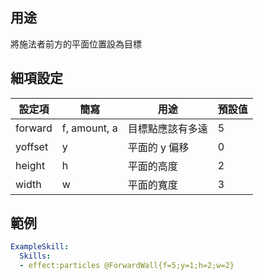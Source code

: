 ## 用途
將施法者前方的平面位置設為目標


## 細項設定

| 設定項 | 簡寫   | 用途  | 預設值 |
|-----------|-----------|----------------------------------------------------------------------|---------|
| forward   | f, amount, a | 目標點應該有多遠 | 5   |
| yoffset   | y | 平面的 y 偏移   | 0   |
| height| h | 平面的高度  | 2   |
| width | w | 平面的寬度  | 3   |


## 範例
```yaml
ExampleSkill:
  Skills:
  - effect:particles @ForwardWall{f=5;y=1;h=2;w=2}
```